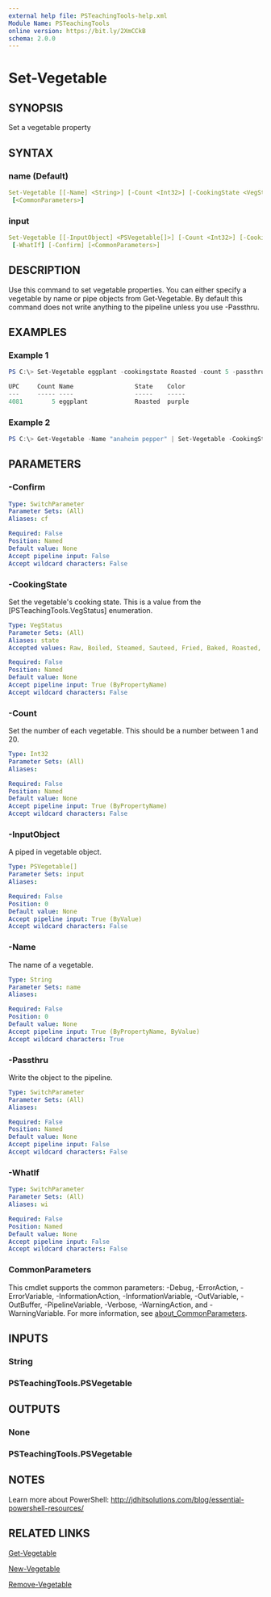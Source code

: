 ```yaml
---
external help file: PSTeachingTools-help.xml
Module Name: PSTeachingTools
online version: https://bit.ly/2XmCCkB
schema: 2.0.0
---
```


# Set-Vegetable

## SYNOPSIS

Set a vegetable property

## SYNTAX

### name (Default)

```yaml
Set-Vegetable [[-Name] <String>] [-Count <Int32>] [-CookingState <VegStatus>] [-Passthru] [-WhatIf] [-Confirm]
 [<CommonParameters>]
```

### input

```yaml
Set-Vegetable [[-InputObject] <PSVegetable[]>] [-Count <Int32>] [-CookingState <VegStatus>] [-Passthru]
 [-WhatIf] [-Confirm] [<CommonParameters>]
```

## DESCRIPTION

Use this command to set vegetable properties. You can either specify a vegetable by name or pipe objects from Get-Vegetable. By default this command does not write anything to the pipeline unless you use -Passthru.

## EXAMPLES

### Example 1

```powershell
PS C:\> Set-Vegetable eggplant -cookingstate Roasted -count 5 -passthru

UPC     Count Name                 State    Color
---     ----- ----                 -----    -----
4081        5 eggplant             Roasted  purple
```

### Example 2

```powershell
PS C:\> Get-Vegetable -Name "anaheim pepper" | Set-Vegetable -CookingState grilled
```

## PARAMETERS

### -Confirm

```yaml
Type: SwitchParameter
Parameter Sets: (All)
Aliases: cf

Required: False
Position: Named
Default value: None
Accept pipeline input: False
Accept wildcard characters: False
```

### -CookingState

Set the vegetable's cooking state. This is a value from the [PSTeachingTools.VegStatus] enumeration.

```yaml
Type: VegStatus
Parameter Sets: (All)
Aliases: state
Accepted values: Raw, Boiled, Steamed, Sauteed, Fried, Baked, Roasted, Grilled

Required: False
Position: Named
Default value: None
Accept pipeline input: True (ByPropertyName)
Accept wildcard characters: False
```

### -Count

Set the number of each vegetable. This should be a number between 1 and 20.

```yaml
Type: Int32
Parameter Sets: (All)
Aliases:

Required: False
Position: Named
Default value: None
Accept pipeline input: True (ByPropertyName)
Accept wildcard characters: False
```

### -InputObject

A piped in vegetable object.

```yaml
Type: PSVegetable[]
Parameter Sets: input
Aliases:

Required: False
Position: 0
Default value: None
Accept pipeline input: True (ByValue)
Accept wildcard characters: False
```

### -Name

The name of a vegetable.

```yaml
Type: String
Parameter Sets: name
Aliases:

Required: False
Position: 0
Default value: None
Accept pipeline input: True (ByPropertyName, ByValue)
Accept wildcard characters: True
```

### -Passthru

Write the object to the pipeline.

```yaml
Type: SwitchParameter
Parameter Sets: (All)
Aliases:

Required: False
Position: Named
Default value: None
Accept pipeline input: False
Accept wildcard characters: False
```

### -WhatIf

```yaml
Type: SwitchParameter
Parameter Sets: (All)
Aliases: wi

Required: False
Position: Named
Default value: None
Accept pipeline input: False
Accept wildcard characters: False
```

### CommonParameters

This cmdlet supports the common parameters: -Debug, -ErrorAction, -ErrorVariable, -InformationAction, -InformationVariable, -OutVariable, -OutBuffer, -PipelineVariable, -Verbose, -WarningAction, and -WarningVariable. For more information, see [about_CommonParameters](http://go.microsoft.com/fwlink/?LinkID=113216).

## INPUTS

### String

### PSTeachingTools.PSVegetable

## OUTPUTS

### None

### PSTeachingTools.PSVegetable

## NOTES

Learn more about PowerShell: http://jdhitsolutions.com/blog/essential-powershell-resources/

## RELATED LINKS

[Get-Vegetable](Get-Vegetable.md)

[New-Vegetable](New-Vegetable.md)

[Remove-Vegetable](Remove-Vegetable.md)
